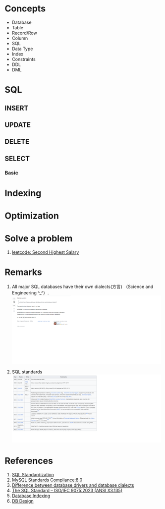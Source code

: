 
# Concepts
- Database
- Table
- Record/Row
- Column
- SQL
- Data Type
- Index
- Constraints
- DDL
- DML


# SQL

## INSERT

## UPDATE

## DELETE

## SELECT

### Basic

##

# Indexing

# Optimization

# Solve a problem
1. [leetcode: Second Highest Salary](https://leetcode.com/problems/second-highest-salary/description/)


# Remarks
1. All major SQL databases have their own dialects(方言) （Science and Engineering ^_^）.
![dialect and driver](./assets/dialect-and-driver-in-database.png)

2. SQL standards
![SQL Standards History](./assets/SQL-Standards.png)

# References
1. [SQL Standardization](https://en.wikipedia.org/wiki/SQL#Standardization)
2. [MySQL Standards Compliance:8.0](https://dev.mysql.com/doc/refman/8.0/en/compatibility.html)
3. [Difference between database drivers and database dialects](https://stackoverflow.com/questions/2085368/difference-between-database-drivers-and-database-dialects#:~:text=A%20database%20dialect%20is%20a,into%20vendor%20specific%20DDL%2C%20DML.)
4. [The SQL Standard – ISO/IEC 9075:2023 (ANSI X3.135)](https://blog.ansi.org/sql-standard-iso-iec-9075-2023-ansi-x3-135/)
5. [Database Indexing](https://en.wikipedia.org/wiki/Database_index)
6. [DB Design](https://web.csulb.edu/colleges/coe/cecs/dbdesign/dbdesign.php?page=models.html)